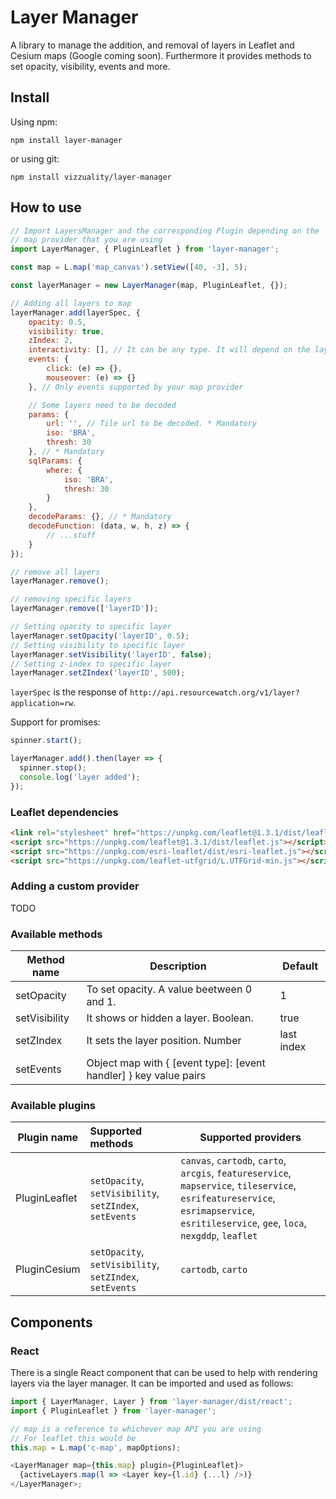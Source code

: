 # Layer Manager

A library to manage the addition, and removal of layers in Leaflet and Cesium maps (Google coming soon). Furthermore it provides methods to set opacity, visibility, events and more.

## Install

Using npm:

`npm install layer-manager`

or using git:

`npm install vizzuality/layer-manager`

## How to use

```js
// Import LayersManager and the corresponding Plugin depending on the
// map provider that you are using
import LayerManager, { PluginLeaflet } from 'layer-manager';

const map = L.map('map_canvas').setView([40, -3], 5);

const layerManager = new LayerManager(map, PluginLeaflet, {});

// Adding all layers to map
layerManager.add(layerSpec, {
	opacity: 0.5,
	visibility: true,
	zIndex: 2,
	interactivity: [], // It can be any type. It will depend on the layer provider
	events: { 
		click: (e) => {},
		mouseover: (e) => {}
	}, // Only events supported by your map provider

	// Some layers need to be decoded
	params: {
		url: '', // Tile url to be decoded. * Mandatory
		iso: 'BRA',
		thresh: 30
	}, // * Mandatory
	sqlParams: {
		where: {
			iso: 'BRA',
			thresh: 30
		}
	},
	decodeParams: {}, // * Mandatory
	decodeFunction: (data, w, h, z) => {
		// ...stuff
	}
});

// remove all layers
layerManager.remove();

// removing specific layers
layerManager.remove(['layerID']);

// Setting opacity to specific layer
layerManager.setOpacity('layerID', 0.5);
// Setting visibility to specific layer
layerManager.setVisibility('layerID', false);
// Setting z-index to specific layer
layerManager.setZIndex('layerID', 500);

```

`layerSpec` is the response of `http://api.resourcewatch.org/v1/layer?application=rw`.

Support for promises:

```js
spinner.start();

layerManager.add().then(layer => {
  spinner.stop();
  console.log('layer added');
});

```

### Leaflet dependencies
```html
<link rel="stylesheet" href="https://unpkg.com/leaflet@1.3.1/dist/leaflet.css" />
<script src="https://unpkg.com/leaflet@1.3.1/dist/leaflet.js"></script>
<script src="https://unpkg.com/esri-leaflet/dist/esri-leaflet.js"></script>
<script src="https://unpkg.com/leaflet-utfgrid/L.UTFGrid-min.js"></script>

```

### Adding a custom provider

TODO


### Available methods

| Method name      | Description                                                       | Default    |
| ---------------- | ----------------------------------------------------------------- | ---------- |
| setOpacity       | To set opacity. A value beetween 0 and 1.                         | 1          |
| setVisibility    | It shows or hidden a layer. Boolean.                              | true       |
| setZIndex        | It sets the layer position. Number                                | last index |
| setEvents        | Object map with { [event type]: [event handler] } key value pairs |            |


### Available plugins

| Plugin name      | Supported methods                                       | Supported providers                                                                                                                                                                   |
| ---------------- | :------------------------------------------------------ | ------------------------------------------------------------------------------------------------------------------------------------------------------------------------------------- |
| PluginLeaflet    | `setOpacity`, `setVisibility`, `setZIndex`, `setEvents` | `canvas`, `cartodb`, `carto`, `arcgis`, `featureservice`, `mapservice`, `tileservice`, `esrifeatureservice`, `esrimapservice`, `esritileservice`, `gee`, `loca`, `nexgddp`, `leaflet` |
| PluginCesium     | `setOpacity`, `setVisibility`, `setZIndex`, `setEvents` | `cartodb`, `carto`                                                                                                                                                                    |


## Components

### React

There is a single React component that can be used to help with rendering layers via the layer manager. It can be imported and used as follows:

```js
import { LayerManager, Layer } from 'layer-manager/dist/react';
import { PluginLeaflet } from 'layer-manager';

// map is a reference to whichever map API you are using
// For leaflet this would be
this.map = L.map('c-map', mapOptions);

<LayerManager map={this.map} plugin={PluginLeaflet}>
  {activeLayers.map(l => <Layer key={l.id} {...l} />)}
</LayerManager>;

```
